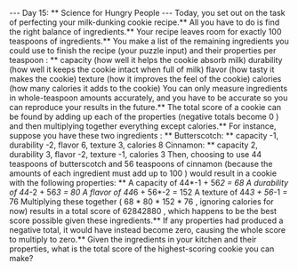 --- Day 15: ** Science for Hungry People ---
Today, you set out on the task of perfecting your milk-dunking cookie recipe.**  All you have to do is find the right balance of ingredients.**
Your recipe leaves room for exactly
100
teaspoons of ingredients.**  You make a list of the
remaining ingredients you could use to finish the recipe
(your puzzle input) and their
properties per teaspoon
: **
capacity
(how well it helps the cookie absorb milk)
durability
(how well it keeps the cookie intact when full of milk)
flavor
(how tasty it makes the cookie)
texture
(how it improves the feel of the cookie)
calories
(how many calories it adds to the cookie)
You can only measure ingredients in whole-teaspoon amounts accurately, and you have to be accurate so you can reproduce your results in the future.**  The
total score
of a cookie can be found by adding up each of the properties (negative totals become
0
) and then multiplying together everything except calories.**
For instance, suppose you have
these two ingredients
: **
Butterscotch: ** capacity -1, durability -2, flavor 6, texture 3, calories 8
Cinnamon: ** capacity 2, durability 3, flavor -2, texture -1, calories 3
Then, choosing to use
44
teaspoons of butterscotch and
56
teaspoons of cinnamon (because the amounts of each ingredient must add up to
100
) would result in a cookie with the following properties: **
A
capacity
of
44*-1 + 56*2 = 68
A
durability
of
44*-2 + 56*3 = 80
A
flavor
of
44*6 + 56*-2 = 152
A
texture
of
44*3 + 56*-1 = 76
Multiplying these together (
68 * 80 * 152 * 76
, ignoring
calories
for now) results in a total score of
62842880
, which happens to be the best score possible given these ingredients.**  If any properties had produced a negative total, it would have instead become zero, causing the whole score to multiply to zero.**
Given the ingredients in your kitchen and their properties, what is the
total score
of the highest-scoring cookie you can make?

